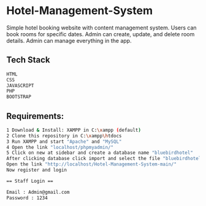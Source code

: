 # Hotel-Management-System

Simple hotel booking website with content management system. Users can book rooms for specific dates. Admin can create, update, and delete room details. Admin can manage everything in the app.
## Tech Stack 

```sh
HTML
CSS
JAVASCRIPT
PHP
BOOTSTRAP 
```
## Requirements:

```sh
1 Download & Install: XAMPP in C:\xampp (default)
2 Clone this repository in C:\xampp\htdocs
3 Run XAMPP and start "Apache" and "MySQL"
4 Open the link "localhost/phpmyadmin/"
5 Click on new at sidebar and create a database name "bluebirdhotel"
After clicking database click import and select the file "bluebirdhotel.sql"
Open the link "http://localhost/Hotel-Management-System-main/"
Now register and login

== Staff Login ==

Email : Admin@gmail.com
Password : 1234

